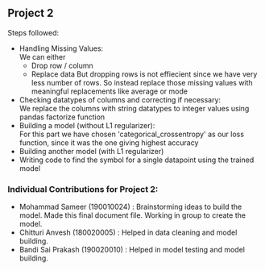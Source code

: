## Project 2

Steps followed:
* Handling Missing Values: \
  We can either 
    * Drop row / column
    * Replace data 
  But dropping rows is not effiecient since we have very less number of rows. So instead replace those missing values with meaningful replacements like average or mode
* Checking datatypes of columns and correcting if necessary: \
  We replace the columns with string datatypes to integer values using pandas factorize function
* Building a model (without L1 regularizer): \
  For this part we have chosen 'categorical_crossentropy' as our loss function, since it was the one giving highest accuracy
* Building another model (with L1 regularizer)  
* Writing code to find the symbol for a single datapoint using the trained model

### Individual Contributions for Project 2:
* Mohammad Sameer (190010024) : Brainstorming ideas to build the model. Made this final document file. Working in group to create the model. 
* Chitturi Anvesh (180020005) :  Helped in data cleaning and model building. 
* Bandi Sai Prakash (190020010) :  Helped in model testing and model building.
